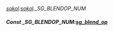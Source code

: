 _[sokol](../../modules/sokol/sokol-module.md):[sokol](../../modules/sokol/sokol-module.md).\_SG\_BLENDOP\_NUM_
##### Const \_SG\_BLENDOP\_NUM:[sg_blend_op](../../modules/sokol/sokol-sg_blend_op.md)

